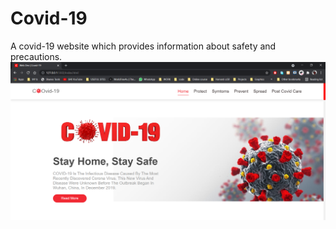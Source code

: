 # Covid-19
A covid-19 website which provides information about safety and precautions.
<img src="SS.PNG"/>
